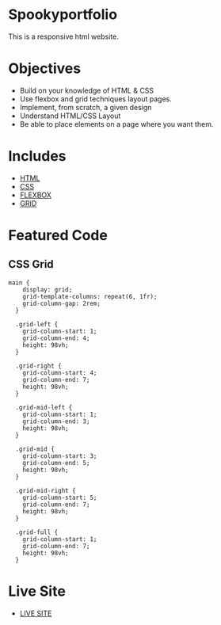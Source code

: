 # Spookyportfolio

This is a responsive html website.

# Objectives

- Build on your knowledge of HTML & CSS
- Use flexbox and grid techniques layout pages.
- Implement, from scratch, a given design
- Understand HTML/CSS Layout
- Be able to place elements on a page where you want them.

# Includes

- [HTML](https://developer.mozilla.org/en-US/docs/Web/HTML)
- [CSS](https://developer.mozilla.org/en-US/docs/Web/CSS)
- [FLEXBOX](https://developer.mozilla.org/en-US/docs/Web/CSS/CSS_Flexible_Box_Layout/Basic_Concepts_of_Flexbox)
- [GRID](https://developer.mozilla.org/en-US/docs/Web/CSS/CSS_Grid_Layout)

# Featured Code

## CSS Grid

```JSX
main {
    display: grid;
    grid-template-columns: repeat(6, 1fr);
    grid-column-gap: 2rem;
  }

  .grid-left {
    grid-column-start: 1;
    grid-column-end: 4;
    height: 98vh;
  }

  .grid-right {
    grid-column-start: 4;
    grid-column-end: 7;
    height: 98vh;
  }

  .grid-mid-left {
    grid-column-start: 1;
    grid-column-end: 3;
    height: 98vh;
  }

  .grid-mid {
    grid-column-start: 3;
    grid-column-end: 5;
    height: 98vh;
  }

  .grid-mid-right {
    grid-column-start: 5;
    grid-column-end: 7;
    height: 98vh;
  }

  .grid-full {
    grid-column-start: 1;
    grid-column-end: 7;
    height: 98vh;
  }
```

# Live Site

- [LIVE SITE](https://spookyportfolio-sam.netlify.app/)
